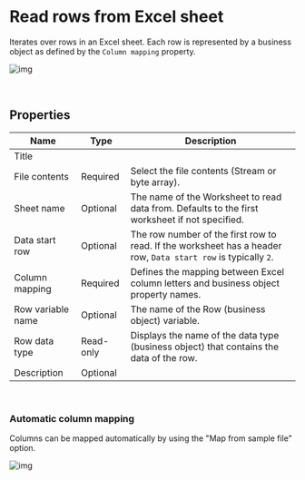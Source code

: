 # Read rows from Excel sheet

Iterates over rows in an Excel sheet. Each row is represented by a business object as defined by the `Column mapping` property.

![img](https://profitbasedocs.blob.core.windows.net/flowimages/redrum.png)

<br/>

## Properties

<!--prettier-ignore-->
| Name              | Type      | Description                                                                                    |
| ----------------- | --------- | ---------------------------------------------------------------------------------------------- |
| Title             |           |                                                                                                |
| File contents     | Required  | Select the file contents (Stream or byte array).                                               |
| Sheet name        | Optional  | The name of the Worksheet to read data from. Defaults to the first worksheet if not specified. |
| Data start row    | Optional  | The row number of the first row to read. If the worksheet has a header row, `Data start row` is typically `2`.  |
| Column mapping    | Required  | Defines the mapping between Excel column letters and business object property names.           |
| Row variable name | Optional  | The name of the Row (business object) variable.                                                |
| Row data type     | Read-only | Displays the name of the data type (business object) that contains the data of the row.        |
| Description       | Optional  |                                                                                                |

<br/>

### Automatic column mapping

Columns can be mapped automatically by using the "Map from sample file" option.

![img](https://profitbasedocs.blob.core.windows.net/flowimages/getDataReaderEx2.png)
